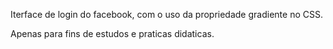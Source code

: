 Iterface de login do facebook, com o uso da propriedade gradiente no CSS.


Apenas para fins de estudos e praticas didaticas.

